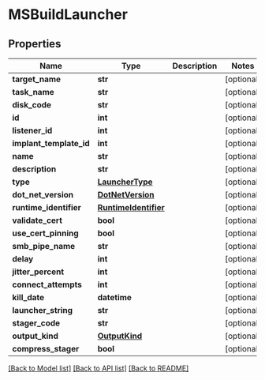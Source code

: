 # MSBuildLauncher

## Properties
Name | Type | Description | Notes
------------ | ------------- | ------------- | -------------
**target_name** | **str** |  | [optional] 
**task_name** | **str** |  | [optional] 
**disk_code** | **str** |  | [optional] 
**id** | **int** |  | [optional] 
**listener_id** | **int** |  | [optional] 
**implant_template_id** | **int** |  | [optional] 
**name** | **str** |  | [optional] 
**description** | **str** |  | [optional] 
**type** | [**LauncherType**](LauncherType.md) |  | [optional] 
**dot_net_version** | [**DotNetVersion**](DotNetVersion.md) |  | [optional] 
**runtime_identifier** | [**RuntimeIdentifier**](RuntimeIdentifier.md) |  | [optional] 
**validate_cert** | **bool** |  | [optional] 
**use_cert_pinning** | **bool** |  | [optional] 
**smb_pipe_name** | **str** |  | [optional] 
**delay** | **int** |  | [optional] 
**jitter_percent** | **int** |  | [optional] 
**connect_attempts** | **int** |  | [optional] 
**kill_date** | **datetime** |  | [optional] 
**launcher_string** | **str** |  | [optional] 
**stager_code** | **str** |  | [optional] 
**output_kind** | [**OutputKind**](OutputKind.md) |  | [optional] 
**compress_stager** | **bool** |  | [optional] 

[[Back to Model list]](../README.md#documentation-for-models) [[Back to API list]](../README.md#documentation-for-api-endpoints) [[Back to README]](../README.md)


